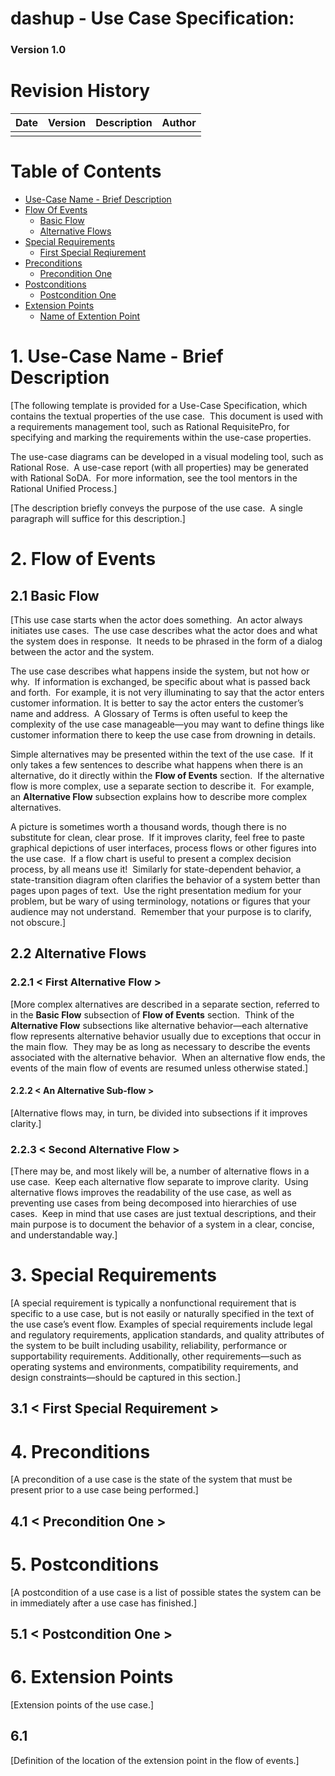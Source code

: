# dashup - Use Case Specification: <enter name here>

### Version 1.0

# Revision History

| Date       | Version | Description | Author |
|------------|---------|-------------|--------|
|            |         |             |        |

# Table of Contents

- [Use-Case Name - Brief Description](#1-use-case-name---brief-description) 
- [Flow Of Events](#2-flow-of-events)
    - [Basic Flow](#21-basic-flow)
    - [Alternative Flows](#22-alternative-flows)
- [Special Requirements](#3-special-requirements)
    - [First Special Reqiurement](#31--first-special-requirement-)
- [Preconditions](#4-preconditions)
    - [Precondition One](#41--precondition-one-)
- [Postconditions](#5-postconditions) 
    - [Postcondition One](#51--postcondition-one-) 
- [Extension Points](#6-extension-points)
    - [Name of Extention Point](#61-name-of-extension-point)

# 1. Use-Case Name - Brief Description

[The following template is provided for a Use-Case Specification, which contains the textual properties of the use case.  This document is used with a requirements management tool, such as Rational RequisitePro, for specifying and marking the requirements within the use-case properties.

The use-case diagrams can be developed in a visual modeling tool, such as Rational Rose.  A use-case report (with all properties) may be generated with Rational SoDA.  For more information, see the tool mentors in the Rational Unified Process.]

[The description briefly conveys the purpose of the use case.  A single paragraph will suffice for this description.]

# 2. Flow of Events

## 2.1 Basic Flow

[This use case starts when the actor does something.  An actor always initiates use cases.  The use case describes what the actor does and what the system does in response.  It needs to be phrased in the form of a dialog between the actor and the system.

The use case describes what happens inside the system, but not how or why.  If information is exchanged, be specific about what is passed back and forth.  For example, it is not very illuminating to say that the actor enters customer information. It is better to say the actor enters the customer’s name and address.  A Glossary of Terms is often useful to keep the complexity of the use case manageable—you may want to define things like customer information there to keep the use case from drowning in details.

Simple alternatives may be presented within the text of the use case.  If it only takes a few sentences to describe what happens when there is an alternative, do it directly within the **Flow of Events** section.  If the alternative flow is more complex, use a separate section to describe it.  For example, an **Alternative Flow** subsection explains how to describe more complex alternatives.

A picture is sometimes worth a thousand words, though there is no substitute for clean, clear prose.  If it improves clarity, feel free to paste graphical depictions of user interfaces, process flows or other figures into the use case.  If a flow chart is useful to present a complex decision process, by all means use it!  Similarly for state-dependent behavior, a state-transition diagram often clarifies the behavior of a system better than pages upon pages of text.  Use the right presentation medium for your problem, but be wary of using terminology, notations or figures that your audience may not understand.  Remember that your purpose is to clarify, not obscure.]

## 2.2 Alternative Flows

### 2.2.1 < First Alternative Flow >

[More complex alternatives are described in a separate section, referred to in the **Basic Flow** subsection of **Flow of Events** section.  Think of the **Alternative Flow** subsections like alternative behavior—each alternative flow represents alternative behavior usually due to exceptions that occur in the main flow.  They may be as long as necessary to describe the events associated with the alternative behavior.  When an alternative flow ends, the events of the main flow of events are resumed unless otherwise stated.]

#### 2.2.2 < An Alternative Sub-flow >

[Alternative flows may, in turn, be divided into subsections if it improves clarity.]

### 2.2.3 < Second Alternative Flow >

[There may be, and most likely will be, a number of alternative flows in a use case.  Keep each alternative flow separate to improve clarity.  Using alternative flows improves the readability of the use case, as well as preventing use cases from being decomposed into hierarchies of use cases.  Keep in mind that use cases are just textual descriptions, and their main purpose is to document the behavior of a system in a clear, concise, and understandable way.]

# 3. Special Requirements

[A special requirement is typically a nonfunctional requirement that is specific to a use case, but is not easily or naturally specified in the text of the use case’s event flow. Examples of special requirements include legal and regulatory requirements, application standards, and quality attributes of the system to be built including usability, reliability, performance or supportability requirements. Additionally, other requirements—such as operating systems and environments, compatibility requirements, and design constraints—should be captured in this section.]

## 3.1 < First Special Requirement >

# 4. Preconditions

[A precondition of a use case is the state of the system that must be present prior to a use case being performed.]

## 4.1 < Precondition One >

# 5. Postconditions

[A postcondition of a use case is a list of possible states the system can be in immediately after a use case has finished.]

##  5.1 < Postcondition One >

# 6. Extension Points

[Extension points of the use case.]

## 6.1 <Name of Extension Point>

[Definition of the location of the extension point in the flow of events.]